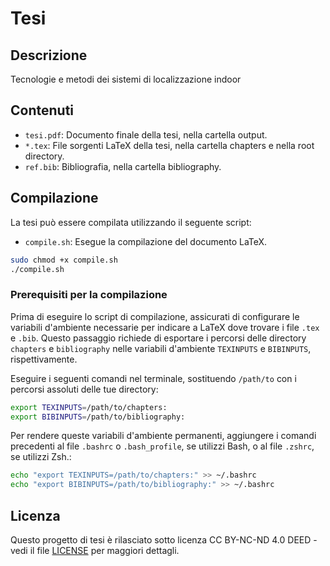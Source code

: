 # Tesi

## Descrizione
Tecnologie e metodi dei sistemi di localizzazione indoor

## Contenuti
- `tesi.pdf`: Documento finale della tesi, nella cartella output.
- `*.tex`: File sorgenti LaTeX della tesi, nella cartella chapters e nella root directory.
- `ref.bib`: Bibliografia, nella cartella bibliography.

## Compilazione
La tesi può essere compilata utilizzando il seguente script:
- `compile.sh`: Esegue la compilazione del documento LaTeX.

```bash
sudo chmod +x compile.sh
./compile.sh
```

### Prerequisiti per la compilazione
Prima di eseguire lo script di compilazione, assicurati di configurare le variabili d'ambiente necessarie per indicare a LaTeX dove trovare i file `.tex` e `.bib`. Questo passaggio richiede di esportare i percorsi delle directory `chapters` e `bibliography` nelle variabili d'ambiente `TEXINPUTS` e `BIBINPUTS`, rispettivamente.

Eseguire i seguenti comandi nel terminale, sostituendo `/path/to` con i percorsi assoluti delle tue directory:

```bash
export TEXINPUTS=/path/to/chapters:
export BIBINPUTS=/path/to/bibliography:
```

Per rendere queste variabili d'ambiente permanenti, aggiungere i comandi precedenti al file `.bashrc` o `.bash_profile`, se utilizzi Bash, o al file `.zshrc`, se utilizzi Zsh.:

```bash
echo "export TEXINPUTS=/path/to/chapters:" >> ~/.bashrc
echo "export BIBINPUTS=/path/to/bibliography:" >> ~/.bashrc
```

## Licenza
Questo progetto di tesi è rilasciato sotto licenza CC BY-NC-ND 4.0 DEED - vedi il file [LICENSE](LICENSE) per maggiori dettagli.
